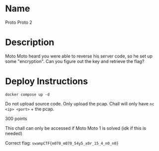 # Name

Proto Proto 2

# Description

Moto Moto heard you were able to reverse his server code, so he set up some "encryption". Can you figure out the key and retrieve the flag?

# Deploy Instructions

`docker compose up -d`

Do not upload source code. Only upload the pcap.
Chall will only have `nc <ip> <port>` + the pcap.

300 points

This chall can only be accessed if Moto Moto 1 is solved (idk if this is needed)

Correct flag: `swampCTF{m070_m070_54y5_x0r_15_4_n0_n0}`

